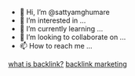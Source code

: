 - 👋 Hi, I’m @sattyamghumare
- 👀 I’m interested in ...
- 🌱 I’m currently learning ...
- 💞️ I’m looking to collaborate on ...
- 📫 How to reach me ...

<!---
sattyamghumare/sattyamghumare is a ✨ special ✨ repository because its `README.md` (this file) appears on your GitHub profile.
You can click the Preview link to take a look at your changes.
--->
<a href="https://digitalkhidki21.com">what is backlink?</a>
<a href="https://backlinkmarketing.blogspot.com/?m=1"> backlink marketing</a>
